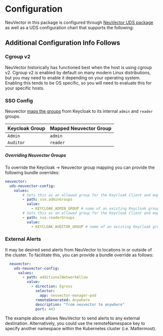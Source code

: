 # Configuration

NeuVector in this package is configured through [NeuVector UDS package](https://github.com/uds-packages/neuvector#) as well as a UDS configuration chart that supports the following:

## Additional Configuration Info Follows

### Cgroup v2

NeuVector historically has functioned best when the host is using cgroup v2. Cgroup v2 is enabled by default on many modern Linux distributions, but you may need to enable it depending on your operating system. Enabling this tends to be OS specific, so you will need to evaluate this for your specific hosts.

### SSO Config

Neuvector [maps the groups](https://github.com/defenseunicorns/uds-core/blob/main/src/neuvector/chart/templates/uds-package.yaml#L31-L35) from Keycloak to its internal `admin` and `reader` groups.

| Keycloak Group | Mapped Neuvector Group |
|----------------|------------------------|
| `Admin`        | `admin`                |
| `Auditor`      | `reader`               |

##### Overriding Neuvector Groups

To override the Keycloak -> Neuvector group mapping you can provide the following bundle overrides:

```yaml
neuvector:
  uds-neuvector-config:
    values:
        # Sets this as an allowed group for the Keycloak Client and maps to Neuvector admin group
        - path: sso.adminGroups
          value:
            - KEYCLOAK_ADMIN_GROUP # name of an existing Keycloak group
        # Sets this as an allowed group for the Keycloak Client and maps to Neuvector reader group
        - path: sso.readerGroups
          value:
            - KEYCLOAK_AUDITOR_GROUP # name of an existing Keycloak group
```

### External Alerts
It may be desired send alerts from NeuVector to locations in or outside of the cluster. To facilitate this, you can provide a bundle override as follows:

```yaml
  neuvector:
    uds-neuvector-config:
      values:
        - path: additionalNetworkAllow
          value:
            - direction: Egress
              selector:
                app: neuvector-manager-pod
              remoteGenerated: Anywhere
              description: "from neuvector to anywhere"
              port: 443
```

The example above allows NeuVector to send alerts to any external destination. Alternatively, you could use the remoteNamespace key to specify another namespace within the Kubernetes cluster (i.e. Mattermost).
